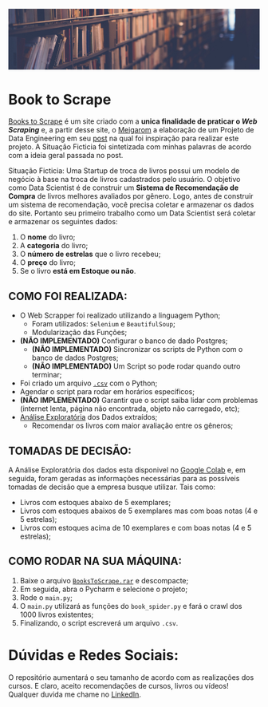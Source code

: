 ![](https://github.com/GabrielTrentino/WebScraping/blob/master/00-img/01-BooksToScrape.png?raw=true)
# Book to Scrape
[Books to Scrape](http://books.toscrape.com/) é um site criado com a **unica finalidade de praticar o *Web Scraping*** e, a partir desse site, o [Meigarom](https://www.youtube.com/channel/UCar5Cr-pVz08GY_6I3RX9bA) a elaboração de um Projeto de Data Engineering em seu [post](https://sejaumdatascientist.com/o-projeto-de-data-engineering-para-o-seu-portfolio/) na qual foi inspiração para realizar este projeto. A Situação Ficticia foi sintetizada com minhas palavras de acordo com a ideia geral passada no post.

Situação Ficticia: Uma Startup de troca de livros possui um modelo de negócio à base na troca de livros cadastrados pelo usuário. O objetivo como Data Scientist é de construir um **Sistema de Recomendação de Compra** de livros melhores avaliados por gênero. Logo, antes de construir um sistema de recomendação, você precisa coletar e armazenar os dados do site. Portanto seu primeiro trabalho como um Data Scientist será coletar e armazenar os seguintes dados:

1. O **nome** do livro;
2. A **categoria** do livro;
3. O **número de estrelas** que o livro recebeu;
4. O **preço** do livro;
5. Se o livro **está em Estoque ou não**.

## COMO FOI REALIZADA:

*  O Web Scrapper foi realizado utilizando a linguagem Python;
    * Foram utilizados: `Selenium` e `BeautifulSoup`;
    * Modularização das Funções;
* **(NÃO IMPLEMENTADO)** Configurar o banco de dado Postgres;
    * **(NÃO IMPLEMENTADO)** Sincronizar os scripts de Python com o banco de dados Postgres;
    * **(NÃO IMPLEMENTADO)** Um Script so pode rodar quando outro terminar;
* Foi criado um arquivo [`.csv`](https://github.com/GabrielTrentino/WebScraping/blob/master/01-BooksToScrape/books_scrap.csv) com o Python;
* Agendar o script para rodar em horários específicos;
* **(NÃO IMPLEMENTADO)** Garantir que o script saiba lidar com problemas (internet lenta, página não encontrada, objeto não carregado, etc);
* [Análise Exploratória](https://github.com/GabrielTrentino/WebScraping/blob/master/01-BooksToScrape/Books_To_Scrape.ipynb) dos Dados extraídos;
    * Recomendar os livros com maior avaliação entre os gêneros;
    
## TOMADAS DE DECISÃO:

A Análise Exploratória dos dados esta disponivel no [Google Colab](https://github.com/GabrielTrentino/WebScraping/blob/master/01-BooksToScrape/Books_To_Scrape.ipynb) e, em seguida, foram geradas as informações necessárias para as possíveis tomadas de decisão que a empresa busque utilizar. Tais como:

* Livros com estoques abaixo de 5 exemplares;
* Livros com estoques abaixos de 5 exemplares mas com boas notas (4 e 5 estrelas);
* Livros com estoques acima de 10 exemplares e com boas notas (4 e 5 estrelas);

## COMO RODAR NA SUA MÁQUINA:

1. Baixe o arquivo [`BooksToScrape.rar`](https://github.com/GabrielTrentino/WebScraping/blob/master/01-BooksToScrape/BooksToScrape.rar) e descompacte;
2. Em seguida, abra o Pycharm e selecione o projeto;
3. Rode o `main.py`;
4. O `main.py` utilizará as funções do `book_spider.py` e fará o crawl dos 1000 livros existentes;
5. Finalizando, o script escreverá um arquivo `.csv`.

# **Dúvidas e Redes Sociais:**
O repositório aumentará o seu tamanho de acordo com as realizações dos cursos. E claro, aceito recomendações de cursos, livros ou vídeos! Qualquer duvida me chame no [LinkedIn](https://www.linkedin.com/in/gabriel-trentino-froes-415558144/).
